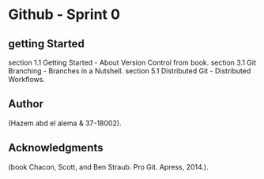 # Github - Sprint 0

## getting Started
section 1.1 Getting Started - About Version Control from
book.
 section 3.1 Git Branching - Branches in a Nutshell.
 section 5.1 Distributed Git - Distributed Workflows.

## Author
  (Hazem abd el alema  & 37-18002).

## Acknowledgments
  (book Chacon, Scott, and Ben Straub. Pro Git. Apress,
2014.).
